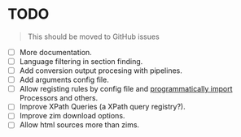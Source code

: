 # TODO

> This should be moved to GitHub issues

- [ ] More documentation.
- [ ] Language filtering in section finding.
- [ ] Add conversion output procesing with pipelines.
- [ ] Add arguments config file.
- [ ] Allow registing rules by config file and [programmatically import](https://docs.python.org/3/library/importlib.html) Processors and others.
- [ ] Improve XPath Queries (a XPath query registry?).
- [ ] Improve zim download options.
- [ ] Allow html sources more than zims.